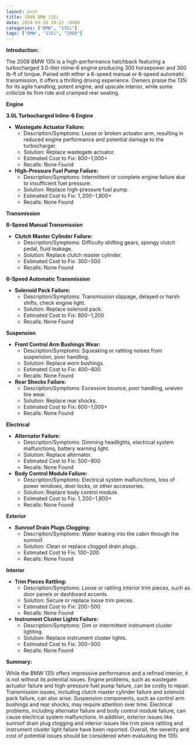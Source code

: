 ```yaml
---
layout: post
title: 2008 BMW 135i
date: 2024-03-28 19:22 -0400
categories: ["BMW", "135i"]
tags: ["BMW", "135i", "2008"]
---
```

**Introduction:**

The 2008 BMW 135i is a high-performance hatchback featuring a turbocharged 3.0-liter inline-6 engine producing 300 horsepower and 300 lb-ft of torque. Paired with either a 6-speed manual or 6-speed automatic transmission, it offers a thrilling driving experience. Owners praise the 135i for its agile handling, potent engine, and upscale interior, while some criticize its firm ride and cramped rear seating.

**Engine**

**3.0L Turbocharged Inline-6 Engine**

* **Wastegate Actuator Failure:**
    * Description/Symptoms: Loose or broken actuator arm, resulting in reduced engine performance and potential damage to the turbocharger.
    * Solution: Replace wastegate actuator.
    * Estimated Cost to Fix: $600-$1,000+
    * Recalls: None Found
* **High-Pressure Fuel Pump Failure:**
    * Description/Symptoms: Intermittent or complete engine failure due to insufficient fuel pressure.
    * Solution: Replace high-pressure fuel pump.
    * Estimated Cost to Fix: $1,200-$1,800+
    * Recalls: None Found

**Transmission**

**6-Speed Manual Transmission**

* **Clutch Master Cylinder Failure:**
    * Description/Symptoms: Difficulty shifting gears, spongy clutch pedal, fluid leakage.
    * Solution: Replace clutch master cylinder.
    * Estimated Cost to Fix: $300-$500
    * Recalls: None Found

**6-Speed Automatic Transmission**

* **Solenoid Pack Failure:**
    * Description/Symptoms: Transmission slippage, delayed or harsh shifts, check engine light.
    * Solution: Replace solenoid pack.
    * Estimated Cost to Fix: $800-$1,200
    * Recalls: None Found

**Suspension**

* **Front Control Arm Bushings Wear:**
    * Description/Symptoms: Squeaking or rattling noises from suspension, poor handling.
    * Solution: Replace worn bushings.
    * Estimated Cost to Fix: $400-$600
    * Recalls: None Found
* **Rear Shocks Failure:**
    * Description/Symptoms: Excessive bounce, poor handling, uneven tire wear.
    * Solution: Replace rear shocks.
    * Estimated Cost to Fix: $600-$1,000+
    * Recalls: None Found

**Electrical**

* **Alternator Failure:**
    * Description/Symptoms: Dimming headlights, electrical system malfunctions, battery warning light.
    * Solution: Replace alternator.
    * Estimated Cost to Fix: $500-$800
    * Recalls: None Found
* **Body Control Module Failure:**
    * Description/Symptoms: Electrical system malfunctions, loss of power windows, door locks, or other accessories.
    * Solution: Replace body control module.
    * Estimated Cost to Fix: $1,200-$1,800+
    * Recalls: None Found

**Exterior**

* **Sunroof Drain Plugs Clogging:**
    * Description/Symptoms: Water leaking into the cabin through the sunroof.
    * Solution: Clean or replace clogged drain plugs.
    * Estimated Cost to Fix: $100-$200
    * Recalls: None Found

**Interior**

* **Trim Pieces Rattling:**
    * Description/Symptoms: Loose or rattling interior trim pieces, such as door panels or dashboard accents.
    * Solution: Secure or replace loose trim pieces.
    * Estimated Cost to Fix: $200-$500
    * Recalls: None Found
* **Instrument Cluster Lights Failure:**
    * Description/Symptoms: Dim or intermittent instrument cluster lighting.
    * Solution: Replace instrument cluster lights.
    * Estimated Cost to Fix: $300-$500
    * Recalls: None Found

**Summary:**

While the BMW 135i offers impressive performance and a refined interior, it is not without its potential issues. Engine problems, such as wastegate actuator failure and high-pressure fuel pump failure, can be costly to repair. Transmission issues, including clutch master cylinder failure and solenoid pack failure, can also arise. Suspension components, such as control arm bushings and rear shocks, may require attention over time. Electrical problems, including alternator failure and body control module failure, can cause electrical system malfunctions. In addition, exterior issues like sunroof drain plug clogging and interior issues like trim piece rattling and instrument cluster light failure have been reported. Overall, the severity and cost of potential issues should be considered when evaluating the 135i.
